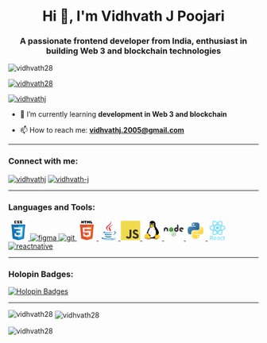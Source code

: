 <h1 align="center">Hi 👋, I'm Vidhvath J Poojari</h1>
<h3 align="center">A passionate frontend developer from India, enthusiast in building Web 3 and blockchain technologies</h3>

<p align="left"> <img src="https://komarev.com/ghpvc/?username=vidhvath28&label=Profile%20views&color=0e75b6&style=flat" alt="vidhvath28" /> </p>

<p align="left"> <a href="https://github.com/ryo-ma/github-profile-trophy"><img src="https://github-profile-trophy.vercel.app/?username=vidhvath28" alt="vidhvath28" /></a> </p>

<p align="left"> <a href="https://twitter.com/vidhvathj" target="blank"><img src="https://img.shields.io/twitter/follow/vidhvathj?logo=twitter&style=for-the-badge" alt="vidhvathj" /></a> </p>

- 🌱 I’m currently learning **development in Web 3 and blockchain**

- 📫 How to reach me: **vidhvathj.2005@gmail.com**

---

<h3 align="left">Connect with me:</h3>
<p align="left">
  <a href="https://twitter.com/vidhvathj" target="blank"><img align="center" src="https://raw.githubusercontent.com/rahuldkjain/github-profile-readme-generator/master/src/images/icons/Social/twitter.svg" alt="vidhvathj" height="30" width="40" /></a>
  <a href="https://linkedin.com/in/vidhvath-j" target="blank"><img align="center" src="https://raw.githubusercontent.com/rahuldkjain/github-profile-readme-generator/master/src/images/icons/Social/linked-in-alt.svg" alt="vidhvath-j" height="30" width="40" /></a>
</p>

---

<h3 align="left">Languages and Tools:</h3>
<p align="left">
  <a href="https://www.w3schools.com/css/" target="_blank" rel="noreferrer"> <img src="https://raw.githubusercontent.com/devicons/devicon/master/icons/css3/css3-original-wordmark.svg" alt="css3" width="40" height="40"/> </a>
  <a href="https://www.figma.com/" target="_blank" rel="noreferrer"> <img src="https://www.vectorlogo.zone/logos/figma/figma-icon.svg" alt="figma" width="40" height="40"/> </a>
  <a href="https://git-scm.com/" target="_blank" rel="noreferrer"> <img src="https://www.vectorlogo.zone/logos/git-scm/git-scm-icon.svg" alt="git" width="40" height="40"/> </a>
  <a href="https://www.w3.org/html/" target="_blank" rel="noreferrer"> <img src="https://raw.githubusercontent.com/devicons/devicon/master/icons/html5/html5-original-wordmark.svg" alt="html5" width="40" height="40"/> </a>
  <a href="https://www.java.com" target="_blank" rel="noreferrer"> <img src="https://raw.githubusercontent.com/devicons/devicon/master/icons/java/java-original.svg" alt="java" width="40" height="40"/> </a>
  <a href="https://developer.mozilla.org/en-US/docs/Web/JavaScript" target="_blank" rel="noreferrer"> <img src="https://raw.githubusercontent.com/devicons/devicon/master/icons/javascript/javascript-original.svg" alt="javascript" width="40" height="40"/> </a>
  <a href="https://www.linux.org/" target="_blank" rel="noreferrer"> <img src="https://raw.githubusercontent.com/devicons/devicon/master/icons/linux/linux-original.svg" alt="linux" width="40" height="40"/> </a>
  <a href="https://nodejs.org" target="_blank" rel="noreferrer"> <img src="https://raw.githubusercontent.com/devicons/devicon/master/icons/nodejs/nodejs-original-wordmark.svg" alt="nodejs" width="40" height="40"/> </a>
  <a href="https://www.python.org" target="_blank" rel="noreferrer"> <img src="https://raw.githubusercontent.com/devicons/devicon/master/icons/python/python-original.svg" alt="python" width="40" height="40"/> </a>
  <a href="https://reactjs.org/" target="_blank" rel="noreferrer"> <img src="https://raw.githubusercontent.com/devicons/devicon/master/icons/react/react-original-wordmark.svg" alt="react" width="40" height="40"/> </a>
  <a href="https://reactnative.dev/" target="_blank" rel="noreferrer"> <img src="https://reactnative.dev/img/header_logo.svg" alt="reactnative" width="40" height="40"/> </a>
</p>

---

<h3 align="left">Holopin Badges:</h3>
<p align="left">
  <a href="https://www.holopin.io/hacktoberfest2024/userbadge/cm1py7w8z13960ck7yrdpwycq">
    <img src="https://assets.holopin.io/hf2024levels/level0-sloth-code-0-0-0-0.webp" alt="Holopin Badges" width="200" height="200" />
  </a>
</p>


---

<p><img align="left" src="https://github-readme-stats.vercel.app/api/top-langs?username=vidhvath28&show_icons=true&locale=en&layout=compact" alt="vidhvath28" /></p>

<p>&nbsp;<img align="center" src="https://github-readme-stats.vercel.app/api?username=vidhvath28&show_icons=true&locale=en" alt="vidhvath28" /></p>

<p><img align="center" src="https://github-readme-streak-stats.herokuapp.com/?user=vidhvath28&" alt="vidhvath28" /></p>
